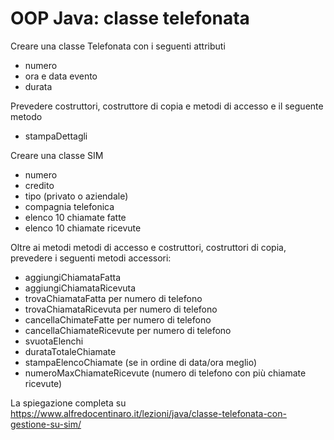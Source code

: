# OOP Java: classe telefonata
Creare una classe Telefonata con i seguenti attributi

* numero
* ora e data evento
* durata

Prevedere costruttori, costruttore di copia e metodi di accesso e il seguente metodo

* stampaDettagli

Creare una classe SIM

* numero
* credito
* tipo (privato o aziendale)
* compagnia telefonica
* elenco 10 chiamate fatte
* elenco 10 chiamate ricevute


Oltre ai metodi metodi di accesso e costruttori, costruttori di copia, prevedere i seguenti metodi accessori:

* aggiungiChiamataFatta
* aggiungiChiamataRicevuta
* trovaChiamataFatta per numero di telefono
* trovaChiamataRicevuta per numero di telefono
* cancellaChimateFatte per numero di telefono
* cancellaChiamateRicevute per numero di telefono
* svuotaElenchi
* durataTotaleChiamate
* stampaElencoChiamate (se in ordine di data/ora meglio)
* numeroMaxChiamateRicevute (numero di telefono con più chiamate ricevute)

La spiegazione completa su https://www.alfredocentinaro.it/lezioni/java/classe-telefonata-con-gestione-su-sim/
